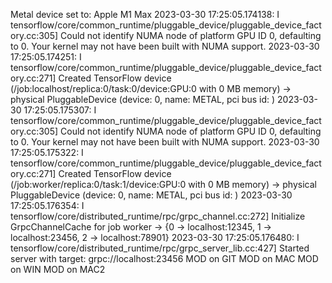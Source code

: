 Metal device set to: Apple M1 Max
2023-03-30 17:25:05.174138: I tensorflow/core/common_runtime/pluggable_device/pluggable_device_factory.cc:305] Could not identify NUMA node of platform GPU ID 0, defaulting to 0. Your kernel may not have been built with NUMA support.
2023-03-30 17:25:05.174251: I tensorflow/core/common_runtime/pluggable_device/pluggable_device_factory.cc:271] Created TensorFlow device (/job:localhost/replica:0/task:0/device:GPU:0 with 0 MB memory) -> physical PluggableDevice (device: 0, name: METAL, pci bus id: <undefined>)
2023-03-30 17:25:05.175307: I tensorflow/core/common_runtime/pluggable_device/pluggable_device_factory.cc:305] Could not identify NUMA node of platform GPU ID 0, defaulting to 0. Your kernel may not have been built with NUMA support.
2023-03-30 17:25:05.175322: I tensorflow/core/common_runtime/pluggable_device/pluggable_device_factory.cc:271] Created TensorFlow device (/job:worker/replica:0/task:1/device:GPU:0 with 0 MB memory) -> physical PluggableDevice (device: 0, name: METAL, pci bus id: <undefined>)
2023-03-30 17:25:05.176354: I tensorflow/core/distributed_runtime/rpc/grpc_channel.cc:272] Initialize GrpcChannelCache for job worker -> {0 -> localhost:12345, 1 -> localhost:23456, 2 -> localhost:78901}
2023-03-30 17:25:05.176480: I tensorflow/core/distributed_runtime/rpc/grpc_server_lib.cc:427] Started server with target: grpc://localhost:23456
MOD on GIT
MOD on MAC
MOD on WIN
MOD on MAC2

